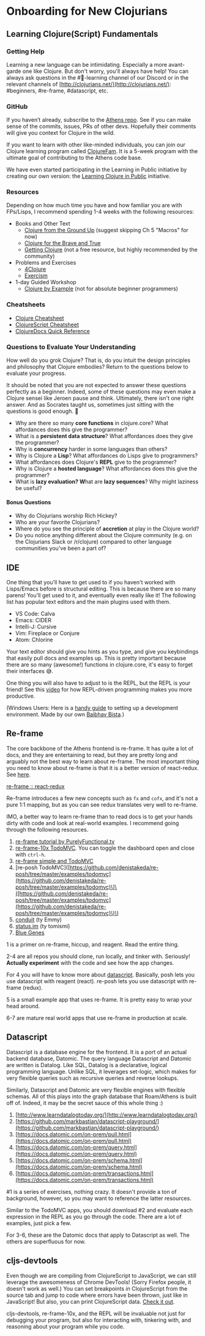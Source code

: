 # Onboarding for New Clojurians

<!-- ![](../../../../../.gitbook/assets/image%20%281%29.png) -->

## Learning Clojure\(Script\) Fundamentals

### Getting Help

Learning a new language can be intimidating. Especially a more avant-garde one like Clojure. But don't worry, you'll always have help! You can always ask questions in the \#🧠-learning channel of our Discord or in the relevant channels of [http://clojurians.net/](http://clojurians.net/): \#beginners, \#re-frame, \#datascript, etc.

### GitHub

If you haven’t already, subscribe to the [Athens repo](https://github.com/athensresearch/athens). See if you can make sense of the commits, issues, PRs of other devs. Hopefully their comments will give you context for Clojure in the wild.

If you want to learn with other like-minded individuals, you can join our Clojure learning program called [ClojureFam](https://github.com/athensresearch/ClojureFam/blob/master/doc/learning-in-public.md). It is a 5-week program with the ultimate goal of contributing to the Athens code base.

We have even started participating in the Learning in Public initiative by creating our own version: the [Learning Clojure in Public](https://github.com/athensresearch/ClojureFam/blob/master/doc/learning-in-public.md) initiative.

### Resources

Depending on how much time you have and how familiar you are with FPs/Lisps, I recommend spending 1-4 weeks with the following resources:

* Books and Other Text
  * [Clojure from the Ground Up](https://aphyr.com/tags/Clojure-from-the-ground-up) \(suggest skipping Ch 5 "Macros" for now\)
  * [Clojure for the Brave and True](https://www.braveclojure.com/clojure-for-the-brave-and-true/)
  * [Getting Clojure](https://pragprog.com/titles/roclojure/) \(not a free resource, but highly recommended by the community\)
* Problems and Exercises
  * [4Clojure](http://www.4clojure.com/)
  * [Exercism](https://exercism.io/tracks/clojure)
* 1-day Guided Workshop
  * [Clojure by Example](https://github.com/inclojure-org/clojure-by-example) \(not for absolute beginner programmers\)

### Cheatsheets

* [Clojure Cheatsheet](https://clojure.org/api/cheatsheet)
* [ClojureScript Cheatsheet](https://cljs.info/cheatsheet/)
* [ClojureDocs Quick Reference](http://clojuredocs.org/quickref)

### Questions to Evaluate Your Understanding

How well do you grok Clojure? That is, do you intuit the design principles and philosophy that Clojure embodies? Return to the questions below to evaluate your progress.

It should be noted that you are not expected to answer these questions perfectly as a beginner. Indeed, some of these questions may even make a Clojure sensei like Jeroen pause and think. Ultimately, there isn't one right answer. And as Socrates taught us, sometimes just sitting with the questions is good enough. 🙂

* Why are there so many **core functions** in clojure.core? What affordances does this give the programmer?
* What is a **persistent data structure**? What affordances does they give the programmer?
* Why is **concurrency** harder in some languages than others?
* Why is Clojure a **Lisp**? What affordances do Lisps give to programmers?
* What affordances does Clojure's **REPL** give to the programmer?
* Why is Clojure a **hosted language**? What affordances does this give the programmer?
* What is **lazy evaluation? W**hat are **lazy sequences**? Why might laziness be useful?

#### Bonus Questions

* Why do Clojurians worship Rich Hickey?
* Who are your favorite Clojurians?
* Where do you see the principle of **accretion** at play in the Clojure world?
* Do you notice anything different about the Clojure community \(e.g. on the Clojurians Slack or /r/clojure\) compared to other language communities you've been a part of?

## IDE

One thing that you'll have to get used to if you haven't worked with Lisps/Emacs before is structural editing. This is because there are so many parens! You'll get used to it, and eventually even really like it! The following list has popular text editors and the main plugins used with them.

* VS Code: Calva
* Emacs: CIDER
* Intelli-J: Cursive
* Vim: Fireplace or Conjure
* Atom: Chlorine

Your text editor should give you hints as you type, and give you keybindings that easily pull docs and examples up. This is pretty important because there are so many \(awesome!\) functions in clojure.core, it's easy to forget their interfaces 😅.

One thing you will also have to adjust to is the REPL, but the REPL is your friend! See this [video](https://vvvvalvalval.github.io/posts/what-makes-a-good-repl.html) for how REPL-driven programming makes you more productive.

\(Windows Users: Here is a [handy guide](https://www.notion.so/Beginner-Clojure-Environment-Setup-Windows-36f70c16b9a7420da3cd797a3eb712fa) to setting up a development environment. Made by our own [Baibhav Bista](https://www.notion.so/athensresearch/Baibhav-Bista-36529ba8af8f4764ad416dd53afc7192).\)

## Re-frame

The core backbone of the Athens frontend is re-frame. It has quite a lot of docs, and they are entertaining to read, but they are pretty long and arguably not the best way to learn about re-frame. The most important thing you need to know about re-frame is that it is a better version of react-redux. See [here](https://www.learnreframe.com/).

[re-frame :: react-redux](https://www.notion.so/6f7a5d4684c54328ad744ddf3dabe610)

Re-frame introduces a few new concepts such as `fx` and `cofx`, and it's not a pure 1:1 mapping, but as you can see redux translates very well to re-frame.

IMO, a better way to learn re-frame than to read docs is to get your hands dirty with code and look at real-world examples. I recommend going through the following resources.

1. [re-frame tutorial by PurelyFunctional.tv](https://purelyfunctional.tv/guide/re-frame-building-blocks/)
2. [re-frame-10x TodoMVC](https://github.com/day8/re-frame-10x/tree/master/examples/todomvc). You can toggle the dashboard open and close with `ctrl-h`.
3. [re-frame simple and TodoMVC](https://github.com/day8/re-frame/tree/master/examples/simple)
4. \[re-posh TodoMVC\]\([https://github.com/denistakeda/re-posh/tree/master/examples/todomvc](https://github.com/denistakeda/re-posh/tree/master/examples/todomvc)\]\([https://github.com/denistakeda/re-posh/tree/master/examples/todomvc](https://github.com/denistakeda/re-posh/tree/master/examples/todomvc)\)\)
5. [conduit](https://github.com/jacekschae/conduit) \(ty Emmy\)
6. [status.im](https://github.com/status-im/status-react) \(ty tomismi\)
7. [Blue Genes](https://github.com/intermine/bluegenes)

1 is a primer on re-frame, hiccup, and reagent. Read the entire thing.

2-4 are all repos you should clone, run locally, and tinker with. Seriously! **Actually experiment** with the code and see how the app changes.

For 4 you will have to know more about [datascript](https://www.notion.so/athensresearch/Onboarding-for-New-Clojurians-b34b38f30902448cae68afffa02425c1#9b2b499402f74292a326025969c360be). Basically, posh lets you use datascript with reagent \(react\). re-posh lets you use datascript with re-frame \(redux\).

5 is a small example app that uses re-frame. It is pretty easy to wrap your head around.

6-7 are mature real world apps that use re-frame in production at scale.

## Datascript

Datascript is a database engine for the frontend. It is a port of an actual backend database, Datomic. The query language Datascript and Datomic are written is Datalog. Like SQL, Datalog is a declarative, logical programming language. Unlike SQL, it leverages set-logic, which makes for very flexible queries such as recursive queries and reverse lookups.

Similarly, Datascript and Datomic are very flexible engines with flexible schemas. All of this plays into the graph database that Roam/Athens is built off of. Indeed, it may be the secret sauce of this whole thing :\)

1. [http://www.learndatalogtoday.org/](http://www.learndatalogtoday.org/)
2. [https://github.com/markbastian/datascript-playground/](https://github.com/markbastian/datascript-playground/)
3. [https://docs.datomic.com/on-prem/pull.html](https://docs.datomic.com/on-prem/pull.html)
4. [https://docs.datomic.com/on-prem/query.html](https://docs.datomic.com/on-prem/query.html)
5. [https://docs.datomic.com/on-prem/schema.html](https://docs.datomic.com/on-prem/schema.html)
6. [https://docs.datomic.com/on-prem/transactions.html](https://docs.datomic.com/on-prem/transactions.html)

\#1 is a series of exercises, nothing crazy. It doesn't provide a ton of background, however, so you may want to reference the latter resources.

Similar to the TodoMVC apps, you should download \#2 and evaluate each expression in the REPL as you go through the code. There are a lot of examples, just pick a few.

For 3-6, these are the Datomic docs that apply to Datascript as well. The others are superfluous for now.

## cljs-devtools

Even though we are compiling from ClojureScript to JavaScript, we can still leverage the awesomeness of Chrome DevTools! \(Sorry Firefox people, it doesn't work as well.\) You can set breakpoints _in_ ClojureScript from the source tab and jump to code where errors have been thrown, just like in JavaScript! But also, you can print ClojureScript data. [Check it out](https://github.com/binaryage/cljs-devtools).

cljs-devtools, re-frame-10x, and the REPL will be invaluable not just for debugging your program, but also for interacting with, tinkering with, and reasoning about your program while you code.

